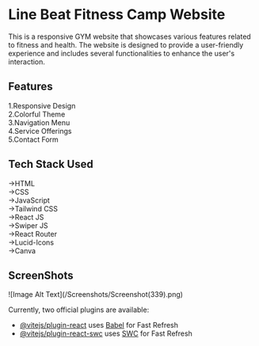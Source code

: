 # Line Beat Fitness Camp Website

This is a responsive  GYM website that showcases various features related to fitness and health. The website is designed to provide a user-friendly experience and includes several functionalities to enhance the user's interaction.

<h2>Features</h2>
1.Responsive Design <br/>
2.Colorful Theme <br/>
3.Navigation Menu <br/>
4.Service Offerings <br/>
5.Contact Form <br/>

<h2>Tech Stack Used</h2>
->HTML <br/>
->CSS <br/>
->JavaScript <br/>
->Tailwind CSS <br/>
->React JS <br/>
->Swiper JS <br/>
->React Router<br/>
->Lucid-Icons<br/>
->Canva<br/>

<h2>ScreenShots</h2>
![Image Alt Text](/Screenshots/Screenshot(339).png)


Currently, two official plugins are available:

- [@vitejs/plugin-react](https://github.com/vitejs/vite-plugin-react/blob/main/packages/plugin-react/README.md) uses [Babel](https://babeljs.io/) for Fast Refresh
- [@vitejs/plugin-react-swc](https://github.com/vitejs/vite-plugin-react-swc) uses [SWC](https://swc.rs/) for Fast Refresh
